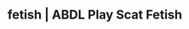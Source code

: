---
categories:
- Gender-Fluid
- Self-Pleasure
- Vintage Boudoir
- ASMR Erotica
- Scat Fetish
image: /assets/images/1747714218349.jpg
layout: post
schema:
  description: Premium adult content featuring ABDL Play, Scat Fetish. High-quality
    artwork with provocative themes.
  keywords:
  - Roleplay Fantasies
  - Femdom
  - ABDL Play
  - Alt Aesthetic
  - Shibari
  - Self-Pleasure
  - Scat Fetish
  name: 1747714218349 | ABDL Play Scat Fetish
  type: VisualArtwork
seo:
  description: Featured content with high-quality ABDL Play, Scat Fetish. HD images
    available.
  keywords: ABDL Play, Scat Fetish
  og_image: /assets/images/1747714218349.jpg
  schema_type: VisualArtwork
tags:
- '#fetish'
- ABDL Play
- Scat Fetish
title: fetish | ABDL Play Scat Fetish
---